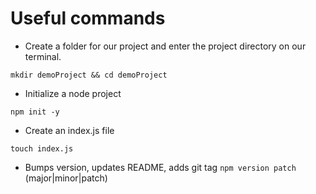 # Useful commands

- Create a folder for our project and enter the project directory on our terminal.

`mkdir demoProject && cd demoProject`

- Initialize a node project

`npm init -y`

- Create an index.js file

`touch index.js`

- Bumps version, updates README, adds git tag
`npm version patch` (major|minor|patch)
